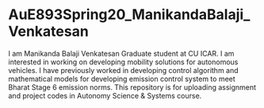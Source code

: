 # AuE893Spring20_ManikandaBalaji_Venkatesan

I am Manikanda Balaji Venkatesan Graduate student at CU ICAR. I am interested in working on developing mobility solutions for autonomous vehicles. I have previously worked in developing control algorithm and mathematical models for developing emission control system to meet Bharat Stage 6 emission norms.
This repository is for uploading assignment and project codes in Autonomy Science & Systems course.
